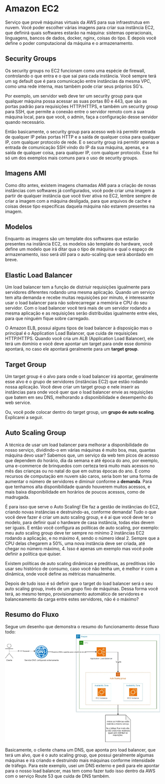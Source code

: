 # Amazon EC2
Serviço que provê máquinas virtuais da AWS para sua infraestrutua em nuvem. Você poder escolher várias imagens para criar sua instância EC2, que definirá quais softwares estarão na máquina: sistemas operacionais, linguagens, bancos de dados, docker, nginx, coisas do tipo. E depois você define o poder computacional da máquina e o armazenamento.

## Security Groups
Os security groups no EC2 funcionam como uma espécie de firewall, controlando o que entra e o que sai para cada instância. Você sempre terá um sg default que é para comunicação entre instâncias da mesma VPC, como uma rede interna, mas também pode criar seus próprios SG's.

Por exemplo, um servidor web deve ter um security group para que qualquer máquina possa acessar as suas portas 80 e 443, que são as portas padrão para requisições HTTP/HTTPS, e também um security group para SSH, que permite a conexão entre o servidor remoto com a sua máquina local, para que você, o admin, faça a configuração desse servidor quando necessário.

Então basicamente, o security group para acesso web irá permitir entrada de qualquer IP pelas portas HTTP e a saída de qualquer coisa para qualquer IP, com qualquer protocolo de rede. E o security group irá permitir apenas a entrada de comunicação SSH vindo do IP da sua máquina, apenas, e a saída de qualquer coisa, para qualquer IP, com qualquer protocolo. Esse foi só um dos exemplos mais comuns para o uso de security groups.

## Imagens AMI
Como dito antes, existem imagens chamadas AMI para a criação de novas instâncias com softwares já configurados, você pode criar uma imagem a partir de qualquer instância que você tiver ativa no EC2, lembre sempre de criar a imagem com a máquina desligada, para que arquivos de cache e coisas desse tipo específicas daquela máquina não estarem presentes na imagem.

## Modelos
Enquanto as imagens são um template dos softwares que estarão presentes na instância EC2, os modelos são template do hardware, você define um modelo que irá ditar qua o tipo de máquina e qual o espaço de armazenamento, isso será útil para o auto-scaling que será abordado em breve.

## Elastic Load Balancer
Um load balancer tem a função de distriuir requisições igualmente para servidores diferentes rodando uma mesma aplicação. Quando um serviço tem alta demanda e recebe muitas requisições por minuto, é interessante usar o load balancer para não sobrecarregar a memória e CPU do seu servidor. Com o load balancer você terá mais de um servidor rodando a mesma aplicação e as requisições serão distribuídas igualmente entre eles, para que ninguém fique sobre carregado.

O Amazon ELB, possui alguns tipos de load balancer à disposição mas o principal é o Application Load Balancer, que cuida de requisições HTTP/HTTPS. Quando você cria um ALB (Application Load Balancer), ele terá um domínio e você deve apontar um target para onde esse domínio apontará, no caso ele apontará geralmente para um **target group**.

## Target Group
Um target group é o alvo para onde o load balancer irá apontar, geralmente esse alvo é o grupo de servidores (instâncias EC2) que estão rodando nossa aplicação. Você deve criar um target group e nele inserir as instâncias para onde você quer que o load balancer envie as requisições que batem em seu DNS, melhorando a disponibilidade e desempenho do web service.

Ou, você pode colocar dentro do target group, um **grupo de auto scaling**. Explicarei a seguir.

## Auto Scaling Group
A técnica de usar um load balancer para melhorar a disponibilidade do nosso serviço, dividindo-o em várias máquinas é muito boa, mas, quantas máquina devo usar? Sabemos que, um serviço da web tem picos de acesso que dependem do horário, dia da semana e até época do ano, por exemplo, uma e-commerce de brinquedos com certeza terá muito mais acessos no mês das crianças ou no natal do que em outras épocas do ano. E como recursos de computação em nuvem são caros, seria bom ter uma forma de aumentar o número de servidores e diminuir conforme a **demanda**. Para que tenhamos alta disponibilidade quando houverem muitos acessos, e mais baixa disponibilidade em horários de poucos acessos, como de madrugada.

É para isso que serve o Auto Scaling! Ele faz a gestão de instâncias do EC2, criando novas instâncias e destruindo-as, conforme demanda! Tudo o que você deve fazer é criar um auto scaling group, e é aí que você deve ter o modelo, para definir qual o hardware de casa instância, todas elas devem ser iguais. E então você configura as políticas de auto scaling, por exemplo: meu auto scaling group deve ter sempre no mínimo 2 instâncias EC2 rodando a aplicação, e no máximo 4, sendo o número ideal 2. Sempre que a CPU delas chegarem a 50%, uma nova instância deve ser criada, até chegar no número máximo, 4. Isso é apenas um exemplo mas você pode definir a política que quiser.

Existem políticas de auto scaling dinâmicas e preditivas, as preditivas irão usar seu histórico de consumo, caso você não tenha um, é melhor ir com a dinâmica, onde você define as métricas manualmente.

Depois de tudo isso é só definir que o target do load balancer será o seu auto scaling group, invés de um grupo fixo de máquinas. Dessa forma você terá, ao mesmo tempo, provisionamento automático de servidores e balanceamento da carga entre estes servidores, não é o máximo?

## Resumo do Fluxo
Segue um desenho que demonstra o resumo do funcionamento desse fluxo todo:
<img src="images/aws/fluxo-ec2.jpg" width=800>

Basicamente, o cliente chama um DNS, que aponta pro load balancer, que terá um alvo, que é o auto scaling group, que possui geralmente algumas máquinas e irá criando e destruindo mais máquinas conforme intensidade de tráfego. Para este exemplo, usei um DNS externo e pedi para ele apontar para o nosso load balancer, mas tem como fazer tudo isso dentro da AWS com o serviço Route 53 que cuida de DNS também.